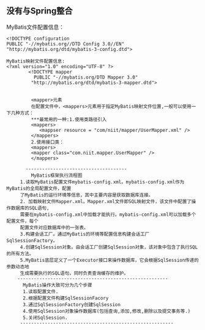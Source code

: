 没有与Spring整合
---
MyBatis文件配置信息：
<?xml version="1.0" encoding="UTF-8" ?>
    <!DOCTYPE configuration
    PUBLIC "-//mybatis.org//DTD Config 3.0//EN"
    "http://mybatis.org/dtd/mybatis-3-config.dtd">

    MyBatis映射文件配置信息:
    <?xml version="1.0" encoding="UTF-8" ?>
            <!DOCTYPE mapper
              PUBLIC "-//mybatis.org/DTD Mapper 3.0"
             "http://mybatis.org/dtd/mybatis-3-mapper.dtd">
             

             <mapper>元素
             在配置文件中，<mappers>元素用于指定MyBatis映射文件位置,一般可以使用一下几种方式：
             ***最常用的一种:1.使用类路径引入
             <mappers>
                <mappser resource = "com/niit/mapper/UserMapper.xml" />
             </mappers>
             2.使用接口类：
             <mappers>
             <mapper class="com.niit.mapper.UserMapper" />
             </mappers>

           -------------------------------------
             MyBatis框架执行流程图
         1.读取MyBatis配置文件mybatis-config.xml。mybatis-config.xml作为MyBatis的全局配置文件，配置
         了MyBatis的运行环境等信息，其中主要内容是获取数据库连接。
         2. 加载映射文件Mapper.xml。Mapper.xml文件即SQL映射文件，该文件中配置了操作数据库的SQL语句,
         需要在mybatis-config.xml中加载才能执行。mybatis-config.xml可以加载多个配置文件，每个
         配置文件对应数据库中的一张表。
         3.构建会话工厂。通过MyBatis的环境等配置信息构建会话工厂SqlSessionFactory。
         4.创建SqlSession对象。由会话工厂创建SqlSession对象，该对象中包含了执行SQL的所有方法。
         5.MyBatis底层定义了一个Executor接口来操作数据库，它会根据SqlSession传递的参数动态地
         生成需要执行的SQL语句，同时负责查询缓存的维护。
        -------------------------------------------------------
          MyBatis操作大致可分为几个步骤
          1.读取配置文件.
          2.根据配置文件构建SqlSessionFacory
          3.通过SqlSessionFactory创建SqlSession
          4.使用SqlSession对象操作数据库(包括查询,添加,修改,删除以及提交事务等.)
          5.关闭SqlSession.
         -------------------------------------------------------- 

